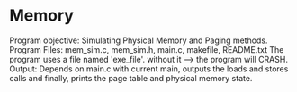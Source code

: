 # Memory
Program objective: Simulating Physical Memory and Paging methods. 
Program Files: mem_sim.c, mem_sim.h, main.c, makefile, README.txt
The program uses a file named 'exe_file'. without it --> the program will CRASH.
Output: Depends on main.c with current main, outputs the loads and stores calls and finally, prints the page table and physical memory state.

